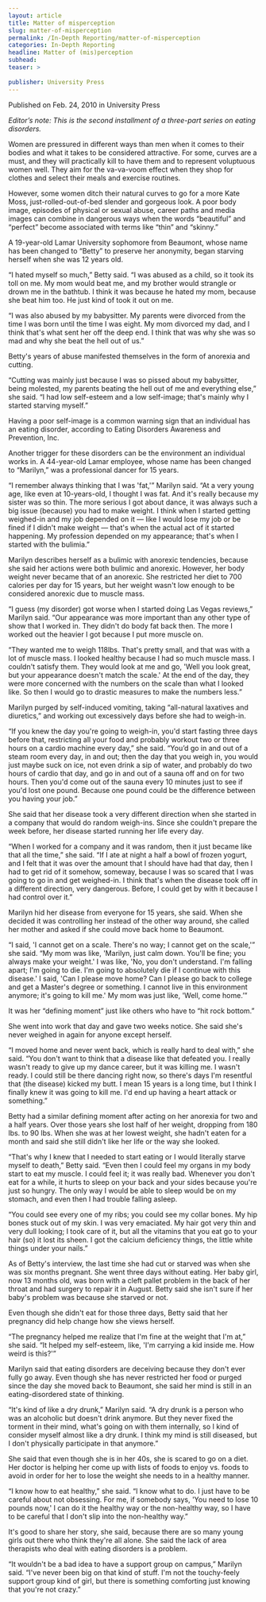 ```yaml
---
layout: article
title: Matter of misperception
slug: matter-of-misperception
permalink: /In-Depth Reporting/matter-of-misperception
categories: In-Depth Reporting
headline: Matter of (mis)perception
subhead: 
teaser: >
  
publisher: University Press
---
```


Published on Feb\. 24, 2010 in University Press

*Editor’s note: This is the second installment of a three\-part series on eating disorders\.*

Women are pressured in different ways than men when it comes to their bodies and what it takes to be considered attractive\. For some, curves are a must, and they will practically kill to have them and to represent voluptuous women well\. They aim for the va\-va\-voom effect when they shop for clothes and select their meals and exercise routines\.

However, some women ditch their natural curves to go for a more Kate Moss, just\-rolled\-out\-of\-bed slender and gorgeous look\. A poor body image, episodes of physical or sexual abuse, career paths and media images can combine in dangerous ways when the words “beautiful” and “perfect” become associated with terms like “thin” and “skinny\.”

A 19\-year\-old Lamar University sophomore from Beaumont, whose name has been changed to “Betty” to preserve her anonymity, began starving herself when she was 12 years old\.

“I hated myself so much,” Betty said\. “I was abused as a child, so it took its toll on me\. My mom would beat me, and my brother would strangle or drown me in the bathtub\. I think it was because he hated my mom, because she beat him too\. He just kind of took it out on me\.

“I was also abused by my babysitter\. My parents were divorced from the time I was born until the time I was eight\. My mom divorced my dad, and I think that's what sent her off the deep end\. I think that was why she was so mad and why she beat the hell out of us\.”

Betty's years of abuse manifested themselves in the form of anorexia and cutting\.

“Cutting was mainly just because I was so pissed about my babysitter, being molested, my parents beating the hell out of me and everything else,” she said\. “I had low self\-esteem and a low self\-image; that's mainly why I started starving myself\.”

Having a poor self\-image is a common warning sign that an individual has an eating disorder, according to Eating Disorders Awareness and Prevention, Inc\.

Another trigger for these disorders can be the environment an individual works in\. A 44\-year\-old Lamar employee, whose name has been changed to “Marilyn,” was a professional dancer for 15 years\.

“I remember always thinking that I was 'fat,'” Marilyn said\. “At a very young age, like even at 10\-years\-old, I thought I was fat\. And it's really because my sister was so thin\. The more serious I got about dance, it was always such a big issue \(because\) you had to make weight\. I think when I started getting weighed\-in and my job depended on it — like I would lose my job or be fined if I didn't make weight — that's when the actual act of it started happening\. My profession depended on my appearance; that's when I started with the bulimia\.”

Marilyn describes herself as a bulimic with anorexic tendencies, because she said her actions were both bulimic and anorexic\. However, her body weight never became that of an anorexic\. She restricted her diet to 700 calories per day for 15 years, but her weight wasn't low enough to be considered anorexic due to muscle mass\.

“I guess \(my disorder\) got worse when I started doing Las Vegas reviews,” Marilyn said\. “Our appearance was more important than any other type of show that I worked in\. They didn't do body fat back then\. The more I worked out the heavier I got because I put more muscle on\.

“They wanted me to weigh 118lbs\. That's pretty small, and that was with a lot of muscle mass\. I looked healthy because I had so much muscle mass\. I couldn't satisfy them\. They would look at me and go, 'Well you look great, but your appearance doesn't match the scale\.' At the end of the day, they were more concerned with the numbers on the scale than what I looked like\. So then I would go to drastic measures to make the numbers less\.”

Marilyn purged by self\-induced vomiting, taking “all\-natural laxatives and diuretics,” and working out excessively days before she had to weigh\-in\.

“If you knew the day you're going to weigh\-in, you'd start fasting three days before that, restricting all your food and probably workout two or three hours on a cardio machine every day,” she said\. “You’d go in and out of a steam room every day, in and out; then the day that you weigh in, you would just maybe suck on ice, not even drink a sip of water, and probably do two hours of cardio that day, and go in and out of a sauna off and on for two hours\. Then you'd come out of the sauna every 10 minutes just to see if you'd lost one pound\. Because one pound could be the difference between you having your job\.”

She said that her disease took a very different direction when she started in a company that would do random weigh\-ins\. Since she couldn't prepare the week before, her disease started running her life every day\.

“When I worked for a company and it was random, then it just became like that all the time,” she said\. “If I ate at night a half a bowl of frozen yogurt, and I felt that it was over the amount that I should have had that day, then I had to get rid of it somehow, someway, because I was so scared that I was going to go in and get weighed\-in\. I think that's when the disease took off in a different direction, very dangerous\. Before, I could get by with it because I had control over it\.”

Marilyn hid her disease from everyone for 15 years, she said\. When she decided it was controlling her instead of the other way around, she called her mother and asked if she could move back home to Beaumont\.

“I said, 'I cannot get on a scale\. There's no way; I cannot get on the scale,'” she said\. “My mom was like, 'Marilyn, just calm down\. You'll be fine; you always make your weight\.' I was like, 'No, you don't understand\. I'm falling apart; I'm going to die\. I'm going to absolutely die if I continue with this disease\.' I said, 'Can I please move home? Can I please go back to college and get a Master's degree or something\. I cannot live in this environment anymore; it's going to kill me\.' My mom was just like, 'Well, come home\.’”

It was her “defining moment” just like others who have to “hit rock bottom\.”

She went into work that day and gave two weeks notice\. She said she's never weighed in again for anyone except herself\.

“I moved home and never went back, which is really hard to deal with,” she said\. “You don't want to think that a disease like that defeated you\. I really wasn't ready to give up my dance career, but it was killing me\. I wasn't ready\. I could still be there dancing right now, so there's days I'm resentful that \(the disease\) kicked my butt\. I mean 15 years is a long time, but I think I finally knew it was going to kill me\. I'd end up having a heart attack or something\.”

Betty had a similar defining moment after acting on her anorexia for two and a half years\. Over those years she lost half of her weight, dropping from 180 lbs\. to 90 lbs\. When she was at her lowest weight, she hadn't eaten for a month and said she still didn't like her life or the way she looked\.

“That's why I knew that I needed to start eating or I would literally starve myself to death,” Betty said\. “Even then I could feel my organs in my body start to eat my muscle\. I could feel it; it was really bad\. Whenever you don't eat for a while, it hurts to sleep on your back and your sides because you're just so hungry\. The only way I would be able to sleep would be on my stomach, and even then I had trouble falling asleep\.

“You could see every one of my ribs; you could see my collar bones\. My hip bones stuck out of my skin\. I was very emaciated\. My hair got very thin and very dull looking; I took care of it, but all the vitamins that you eat go to your hair \(so\) it lost its sheen\. I got the calcium deficiency things, the little white things under your nails\.”

As of Betty's interview, the last time she had cut or starved was when she was six months pregnant\. She went three days without eating\. Her baby girl, now 13 months old, was born with a cleft pallet problem in the back of her throat and had surgery to repair it in August\. Betty said she isn't sure if her baby's problem was because she starved or not\.

Even though she didn't eat for those three days, Betty said that her pregnancy did help change how she views herself\.

“The pregnancy helped me realize that I'm fine at the weight that I'm at,” she said\. “It helped my self\-esteem, like, 'I'm carrying a kid inside me\. How weird is this?'”

Marilyn said that eating disorders are deceiving because they don't ever fully go away\. Even though she has never restricted her food or purged since the day she moved back to Beaumont, she said her mind is still in an eating\-disordered state of thinking\.

“It's kind of like a dry drunk,” Marilyn said\. “A dry drunk is a person who was an alcoholic but doesn't drink anymore\. But they never fixed the torment in their mind, what's going on with them internally, so I kind of consider myself almost like a dry drunk\. I think my mind is still diseased, but I don't physically participate in that anymore\.”

She said that even though she is in her 40s, she is scared to go on a diet\. Her doctor is helping her come up with lists of foods to enjoy vs\. foods to avoid in order for her to lose the weight she needs to in a healthy manner\.

“I know how to eat healthy,” she said\. “I know what to do\. I just have to be careful about not obsessing\. For me, if somebody says, 'You need to lose 10 pounds now,' I can do it the healthy way or the non\-healthy way, so I have to be careful that I don't slip into the non\-healthy way\.”

It's good to share her story, she said, because there are so many young girls out there who think they're all alone\. She said the lack of area therapists who deal with eating disorders is a problem\.

“It wouldn't be a bad idea to have a support group on campus,” Marilyn said\. “I've never been big on that kind of stuff\. I'm not the touchy\-feely support group kind of girl, but there is something comforting just knowing that you're not crazy\.”


